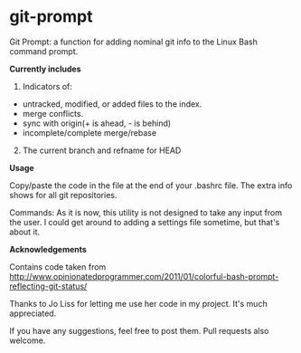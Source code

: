 # git-prompt

Git Prompt: a function for adding nominal git info to the Linux Bash command prompt.

**Currently includes**

1. Indicators of:

  * untracked, modified, or added files to the index.
  * merge conflicts.
  * sync with origin(+ is ahead, - is behind)
  * incomplete/complete merge/rebase
  
2. The current branch and refname for HEAD

**Usage**

Copy/paste the code in the file at the end of your .bashrc file. The extra info shows for all git repositories.  

Commands: As it is now, this utility is not designed to take any input from the user. I could get around to adding a settings file sometime, but that's about it.

**Acknowledgements**

Contains code taken from http://www.opinionatedprogrammer.com/2011/01/colorful-bash-prompt-reflecting-git-status/

Thanks to Jo Liss for letting me use her code in my project. It's much appreciated.


If you have any suggestions, feel free to post them. Pull requests also welcome.
